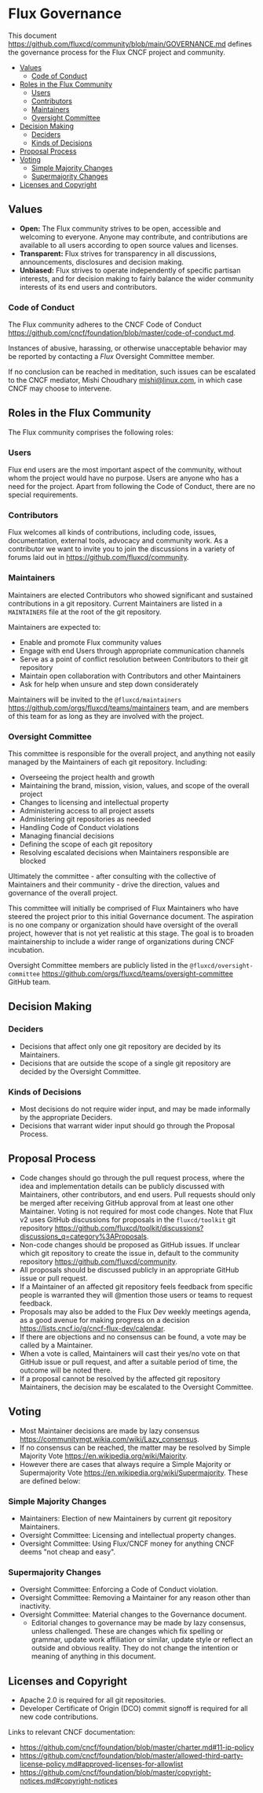 <!-- see https://github.com/yzhang-gh/vscode-markdown/blob/master/README.md#table-of-contents -->
<!-- omit in toc -->
# Flux Governance

This document <https://github.com/fluxcd/community/blob/main/GOVERNANCE.md> defines the governance process for the Flux CNCF project and community.

- [Values](#values)
  - [Code of Conduct](#code-of-conduct)
- [Roles in the Flux Community](#roles-in-the-flux-community)
  - [Users](#users)
  - [Contributors](#contributors)
  - [Maintainers](#maintainers)
  - [Oversight Committee](#oversight-committee)
- [Decision Making](#decision-making)
  - [Deciders](#deciders)
  - [Kinds of Decisions](#kinds-of-decisions)
- [Proposal Process](#proposal-process)
- [Voting](#voting)
  - [Simple Majority Changes](#simple-majority-changes)
  - [Supermajority Changes](#supermajority-changes)
- [Licenses and Copyright](#licenses-and-copyright)

## Values

- **Open:**
The Flux community strives to be open, accessible and welcoming to everyone.
Anyone may contribute, and contributions are available to all users according to open source values and licenses.
- **Transparent:**
Flux strives for transparency in all discussions, announcements, disclosures and decision making.
- **Unbiased:**
Flux strives to operate independently of specific partisan interests, and for decision making to fairly balance the wider community interests of its end users and contributors.

### Code of Conduct

The Flux community adheres to the CNCF Code of Conduct <https://github.com/cncf/foundation/blob/master/code-of-conduct.md>.

Instances of abusive, harassing, or otherwise unacceptable behavior may be reported by contacting a _Flux_ Oversight Committee member.

If no conclusion can be reached in meditation, such issues can be escalated to the CNCF mediator, Mishi Choudhary <mishi@linux.com>, in which case CNCF may choose to intervene.

## Roles in the Flux Community

The Flux community comprises the following roles:

### Users

Flux end users are the most important aspect of the community, without whom the project would have no purpose. Users are anyone who has a need for the project.
Apart from following the Code of Conduct, there are no special requirements.

### Contributors

Flux welcomes all kinds of contributions, including code, issues, documentation, external tools, advocacy and community work.
As a contributor we want to invite you to join the discussions in a variety of forums laid out in <https://github.com/fluxcd/community>.

### Maintainers

Maintainers are elected Contributors who showed significant and sustained contributions in a git repository.
Current Maintainers are listed in a `MAINTAINERS` file at the root of the git repository.

Maintainers are expected to:

- Enable and promote Flux community values
- Engage with end Users through appropriate communication channels
- Serve as a point of conflict resolution between Contributors to their git repository
- Maintain open collaboration with Contributors and other Maintainers
- Ask for help when unsure and step down considerately

Maintainers will be invited to the `@fluxcd/maintainers` <https://github.com/orgs/fluxcd/teams/maintainers> team, and are members of this team for as long as they are involved with the project.

### Oversight Committee

This committee is responsible for the overall project, and anything not easily managed by the Maintainers of each git repository. Including:

- Overseeing the project health and growth
- Maintaining the brand, mission, vision, values, and scope of the overall project
- Changes to licensing and intellectual property
- Administering access to all project assets
- Administering git repositories as needed
- Handling Code of Conduct violations
- Managing financial decisions
- Defining the scope of each git repository
- Resolving escalated decisions when Maintainers responsible are blocked

Ultimately the committee - after consulting with the collective of Maintainers and their community - drive the direction, values and governance of the overall project.

This committee will initially be comprised of Flux Maintainers who have steered the project prior to this initial Governance document.
The aspiration is no one company or organization should have oversight of the overall project, however that is not yet realistic at this stage. The goal is to broaden maintainership to include a wider range of organizations during CNCF incubation.

Oversight Committee members are publicly listed in the `@fluxcd/oversight-committee` <https://github.com/orgs/fluxcd/teams/oversight-committee> GitHub team.

## Decision Making

### Deciders

- Decisions that affect only one git repository are decided by its Maintainers.
- Decisions that are outside the scope of a single git repository are decided by the Oversight Committee.

### Kinds of Decisions

- Most decisions do not require wider input, and may be made informally by the appropriate Deciders.
- Decisions that warrant wider input should go through the Proposal Process.

## Proposal Process

- Code changes should go through the pull request process, where the idea and implementation details can be publicly discussed with Maintainers, other contributors, and end users.
  Pull requests should only be merged after receiving GitHub approval from at least one other Maintainer.
  Voting is not required for most code changes.
  Note that Flux v2 uses GitHub discussions for proposals in the `fluxcd/toolkit` git repository <https://github.com/fluxcd/toolkit/discussions?discussions_q=category%3AProposals>.
- Non-code changes should be proposed as GitHub issues.
  If unclear which git repository to create the issue in, default to the community repository <https://github.com/fluxcd/community>.
- All proposals should be discussed publicly in an appropriate GitHub issue or pull request.
- If a Maintainer of an affected git repository feels feedback from specific people is warranted they will @mention those users or teams to request feedback.
- Proposals may also be added to the Flux Dev weekly meetings agenda, as a good avenue for making progress on a decision <https://lists.cncf.io/g/cncf-flux-dev/calendar>.
- If there are objections and no consensus can be found, a vote may be called by a Maintainer.
- When a vote is called, Maintainers will cast their yes/no vote on that GitHub issue or pull request, and after a suitable period of time, the outcome will be noted there.
- If a proposal cannot be resolved by the affected git repository Maintainers, the decision may be escalated to the Oversight Committee.

## Voting

- Most Maintainer decisions are made by lazy consensus <https://communitymgt.wikia.com/wiki/Lazy_consensus>.
- If no consensus can be reached, the matter may be resolved by Simple Majority Vote <https://en.wikipedia.org/wiki/Majority>.
- However there are cases that always require a Simple Majority or Supermajority Vote <https://en.wikipedia.org/wiki/Supermajority>.
  These are defined below:

### Simple Majority Changes

- Maintainers: Election of new Maintainers by current git repository Maintainers.
- Oversight Committee: Licensing and intellectual property changes.
- Oversight Committee: Using Flux/CNCF money for anything CNCF deems "not cheap and easy".

### Supermajority Changes

- Oversight Committee: Enforcing a Code of Conduct violation.
- Oversight Committee: Removing a Maintainer for any reason other than inactivity.
- Oversight Committee: Material changes to the Governance document.
  - Editorial changes to governance may be made by lazy consensus, unless challenged.
    These are changes which fix spelling or grammar, update work affiliation or similar, update style or reflect an outside and obvious reality.
    They do not change the intention or meaning of anything in this document.

## Licenses and Copyright

- Apache 2.0 is required for all git repositories.
- Developer Certificate of Origin (DCO) commit signoff is required for all new code contributions.

Links to relevant CNCF documentation:

- <https://github.com/cncf/foundation/blob/master/charter.md#11-ip-policy>
- <https://github.com/cncf/foundation/blob/master/allowed-third-party-license-policy.md#approved-licenses-for-allowlist>
- <https://github.com/cncf/foundation/blob/master/copyright-notices.md#copyright-notices>
